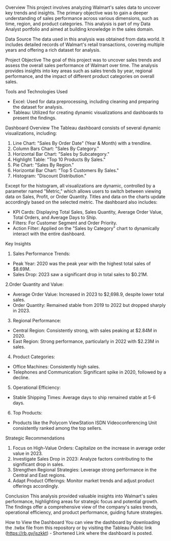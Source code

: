 Overview
This project involves analyzing Walmart's sales data to uncover key trends and insights. The primary objective was to gain a deeper understanding of sales performance across various dimensions, such as time, region, and product categories. This analysis is part of my Data Analyst portfolio and aimed at building knowledge in the sales domain.

Data Source
The data used in this analysis was obtained from data.world. It includes detailed records of Walmart's retail transactions, covering multiple years and offering a rich dataset for analysis.

Project Objective
The goal of this project was to uncover sales trends and assess the overall sales performance of Walmart over time. The analysis provides insights into key areas such as sales trends by year, regional performance, and the impact of different product categories on overall sales.

Tools and Technologies Used
+ Excel: Used for data preprocessing, including cleaning and preparing the dataset for analysis.
+ Tableau: Utilized for creating dynamic visualizations and dashboards to present the findings.

Dashboard Overview
The Tableau dashboard consists of several dynamic visualizations, including:

1. Line Chart: "Sales By Order Date" (Year & Month) with a trendline.
2. Column Bars Chart: "Sales By Category."
3. Horizontal Bar Chart: "Sales by Subcategory."
4. Highlight Table: "Top 10 Products By Sales."
5. Pie Chart: "Sales By Region."
6. Horizontal Bar Chart: "Top 5 Customers By Sales."
7. Histogram: "Discount Distribution."

Except for the histogram, all visualizations are dynamic, controlled by a parameter named "Metric," which allows users to switch between viewing data on Sales, Profit, or Order Quantity. Titles and data on the charts update accordingly based on the selected metric. The dashboard also includes:

+ KPI Cards: Displaying Total Sales, Sales Quantity, Average Order Value, Total Orders, and Average Days to Ship.
+ Filters: For Customer Segment and Order Priority.
+ Action Filter: Applied on the "Sales by Category" chart to dynamically interact with the entire dashboard.

Key Insights
1. Sales Performance Trends:

+ Peak Year: 2020 was the peak year with the highest total sales of $8.69M.
+ Sales Drop: 2023 saw a significant drop in total sales to $0.21M.

2.Order Quantity and Value:

+ Average Order Value: Increased in 2023 to $2,698.9, despite lower total sales.
+ Order Quantity: Remained stable from 2019 to 2022 but dropped sharply in 2023.

3. Regional Performance:

+ Central Region: Consistently strong, with sales peaking at $2.84M in 2020.
+ East Region: Strong performance, particularly in 2022 with $2.23M in sales.

4. Product Categories:

+ Office Machines: Consistently high sales.
+ Telephones and Communication: Significant spike in 2020, followed by a decline.

5. Operational Efficiency:

+ Stable Shipping Times: Average days to ship remained stable at 5-6 days.

6. Top Products:

+ Products like the Polycom ViewStation ISDN Videoconferencing Unit consistently ranked among the top sellers.

Strategic Recommendations

1. Focus on High-Value Orders: Capitalize on the increase in average order value in 2023.
2. Investigate Sales Drop in 2023: Analyze factors contributing to the significant drop in sales.
3. Strengthen Regional Strategies: Leverage strong performance in the Central and East regions.
4. Adapt Product Offerings: Monitor market trends and adjust product offerings accordingly.

Conclusion
This analysis provided valuable insights into Walmart's sales performance, highlighting areas for strategic focus and potential growth. The findings offer a comprehensive view of the company's sales trends, operational efficiency, and product performance, guiding future strategies.

How to View the Dashboard
You can view the dashboard by downloading the .twbx file from this repository or by visiting the Tableau Public link (https://rb.gy/jszkkt) - Shortened Link where the dashboard is posted.
